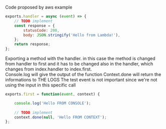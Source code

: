 Code proposed by aws example  
    
```javascript
exports.handler = async (event) => {  
    // TODO implement  
    const response = {  
        statusCode: 200,  
        body: JSON.stringify('Hello from Lambda!'),  
    };  
    return response;  
};  
```    

Exporting a method with the handler. in this case the method is changed from handler to first and it has to be changed also in the handler, which changes from index.handler to index.first.  
Console.log will give the output of the function
Context.done will return the informations to THE LOGS
The test event is not important since we're not using the input in this specific call


```javascript
exports.first = function(event, context) {

    console.log('Hello FROM CONSOLE');
    
    // TODO implement
    context.done(null, 'Hello FROM CONTEXT');
};
```
